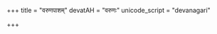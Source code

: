 +++
title = "वरुणपाशम्"
devatAH = "वरुणः"
unicode_script = "devanagari"

+++
<div class="js_include" url="/vedAH/sAma/paravastu-saama/devaH/AdityaH/varuNa-pAsham/"  newLevelForH1="1" includeTitle="true"> </div>